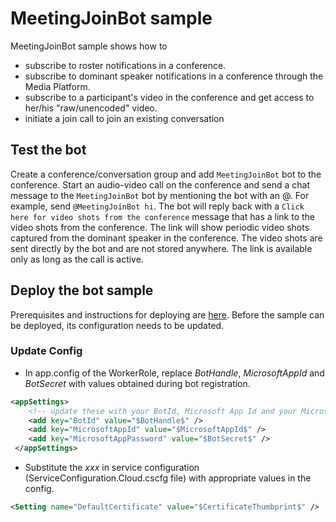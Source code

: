 ﻿# MeetingJoinBot sample

MeetingJoinBot sample shows how to
- subscribe to roster notifications in a conference.
- subscribe to dominant speaker notifications in a conference through the Media Platform.
- subscribe to a participant's video in the conference and get access to her/his "raw/unencoded" video.
- initiate a join call to join an existing conversation


## Test the bot
Create a conference/conversation group and add `MeetingJoinBot` bot to the conference. Start an audio-video call on the conference and send a chat message to the `MeetingJoinBot` bot by mentioning the bot with an @. For example, send `@MeetingJoinBot hi`. The bot will reply back with a `Click here for video shots from the conference` message that has a link to the video shots from the conference. The link will show periodic video shots captured from the dominant speaker in the conference. The video shots are sent directly by the bot and are not stored anywhere. The link is available only as long as the call is active.  

## Deploy the bot sample
Prerequisites and instructions for deploying are [here](https://docs.microsoft.com/en-us/bot-framework/dotnet/bot-builder-dotnet-real-time-deploy-visual-studio). Before the sample can be deployed, its configuration needs to be updated.

### Update Config
-	In app.config of the WorkerRole, replace $BotHandle$, $MicrosoftAppId$ and $BotSecret$ with values obtained during bot registration.

```xml
<appSettings>
    <!-- update these with your BotId, Microsoft App Id and your Microsoft App Password from your bot registration portal-->
    <add key="BotId" value="$BotHandle$" />
    <add key="MicrosoftAppId" value="$MicrosoftAppId$" />
    <add key="MicrosoftAppPassword" value="$BotSecret$" />
 </appSettings>
```
-	Substitute the $xxx$ in service configuration (ServiceConfiguration.Cloud.cscfg file) with appropriate values in the config.
```xml
<Setting name="DefaultCertificate" value="$CertificateThumbprint$" />
```
